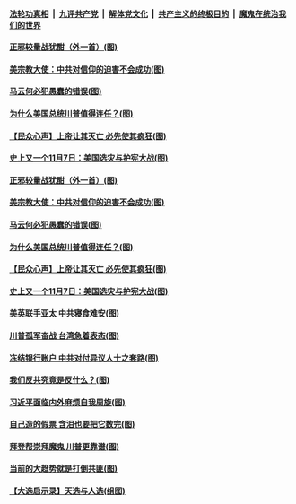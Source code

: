 ####  [法轮功真相](../../../../basic/blob/master/README.md?t=11222303) &nbsp;|&nbsp; [九评共产党](../../../../9ping.md/blob/master/README.md?t=11222303) &nbsp;|&nbsp; [解体党文化](../../../../jtdwh.md/blob/master/README.md?t=11222303)  &nbsp;|&nbsp; [共产主义的终极目的](../../../../gczydzjmd.md/blob/master/README.md?t=11222303) &nbsp;|&nbsp; [魔鬼在统治我们的世界](../../../../mgztzwmdsj.md/blob/master/README.md?t=11222303) 

#### [正邪较量战犹酣（外一首）(图)](../pages/p4/953422.md?t=11222303) 

#### [美宗教大使：中共对信仰的迫害不会成功(图)](../pages/p4/953359.md?t=11222303) 

#### [马云何必犯愚蠢的错误(图)](../pages/p4/953381.md?t=11222303) 

#### [为什么美国总统川普值得连任？(图)](../pages/p4/953337.md?t=11222303) 

#### [【民众心声】上帝让其灭亡 必先使其疯狂(图)](../pages/p4/952410.md?t=11222303) 

#### [史上又一个11月7日：美国选灾与护宪大战(图)](../pages/p4/953342.md?t=11222303) 


#### [正邪较量战犹酣（外一首）(图)](../pages/p4/953422.md?t=11222303) 


#### [美宗教大使：中共对信仰的迫害不会成功(图)](../pages/p4/953359.md?t=11222303) 

#### [马云何必犯愚蠢的错误(图)](../pages/p4/953381.md?t=11222303) 

#### [为什么美国总统川普值得连任？(图)](../pages/p4/953337.md?t=11222303) 

#### [【民众心声】上帝让其灭亡 必先使其疯狂(图)](../pages/p4/952410.md?t=11222303) 

#### [史上又一个11月7日：美国选灾与护宪大战(图)](../pages/p4/953342.md?t=11222303) 

#### [美英联手亚太 中共寝食难安(图)](../pages/p4/953378.md?t=11222303) 

#### [川普孤军奋战 台湾急着表态(图)](../pages/p4/953340.md?t=11222303) 



#### [冻结银行账户 中共对付异议人士之套路(图)](../pages/p4/953286.md?t=11222303) 

#### [我们反共究竟是反什么？(图)](../pages/p4/953281.md?t=11222303) 

#### [习近平面临内外麻烦自我周旋(图)](../pages/p4/953261.md?t=11222303) 

#### [自己造的假票 含泪也要把它数完(图)](../pages/p4/953273.md?t=11222303) 

#### [拜登帮崇拜魔鬼 川普更靠谱(图)](../pages/p4/953272.md?t=11222303) 

#### [当前的大趋势就是打倒共匪(图)](../pages/p4/953274.md?t=11222303) 


#### [【大选启示录】天选与人选(组图)](../pages/p4/953127.md?t=11222303) 

